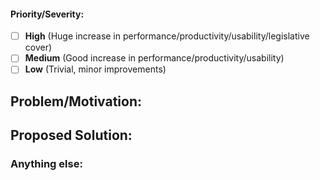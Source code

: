 <!--
Note: Please search to see if a similar issue already exists
-->

#### Priority/Severity:

- [ ] **High** (Huge increase in performance/productivity/usability/legislative cover)
- [ ] **Medium** (Good increase in performance/productivity/usability)
- [ ] **Low** (Trivial, minor improvements) 

## Problem/Motivation:
<!-- A description of what the implementation lacks -->

## Proposed Solution:
<!-- A description of what you would like to add -->


### Anything else:
